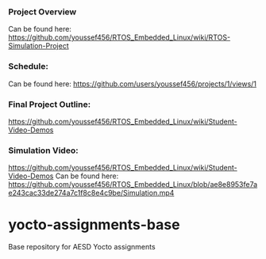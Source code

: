 ### Project Overview
Can be found here: https://github.com/youssef456/RTOS_Embedded_Linux/wiki/RTOS-Simulation-Project
### Schedule:
Can be found here: https://github.com/users/youssef456/projects/1/views/1
### Final Project Outline:
https://github.com/youssef456/RTOS_Embedded_Linux/wiki/Student-Video-Demos
### Simulation Video:
https://github.com/youssef456/RTOS_Embedded_Linux/wiki/Student-Video-Demos
Can be found here: https://github.com/youssef456/RTOS_Embedded_Linux/blob/ae8e8953fe7ae243cac33de274a7c1f8c8e4c9be/Simulation.mp4

# yocto-assignments-base
Base repository for AESD Yocto assignments
